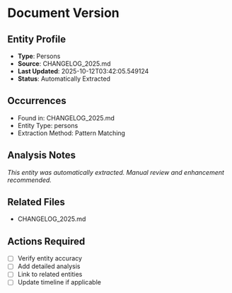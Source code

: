 # Document Version

## Entity Profile
- **Type**: Persons
- **Source**: CHANGELOG_2025.md
- **Last Updated**: 2025-10-12T03:42:05.549124
- **Status**: Automatically Extracted

## Occurrences
- Found in: CHANGELOG_2025.md
- Entity Type: persons
- Extraction Method: Pattern Matching

## Analysis Notes
*This entity was automatically extracted. Manual review and enhancement recommended.*

## Related Files
- CHANGELOG_2025.md

## Actions Required
- [ ] Verify entity accuracy
- [ ] Add detailed analysis
- [ ] Link to related entities
- [ ] Update timeline if applicable
